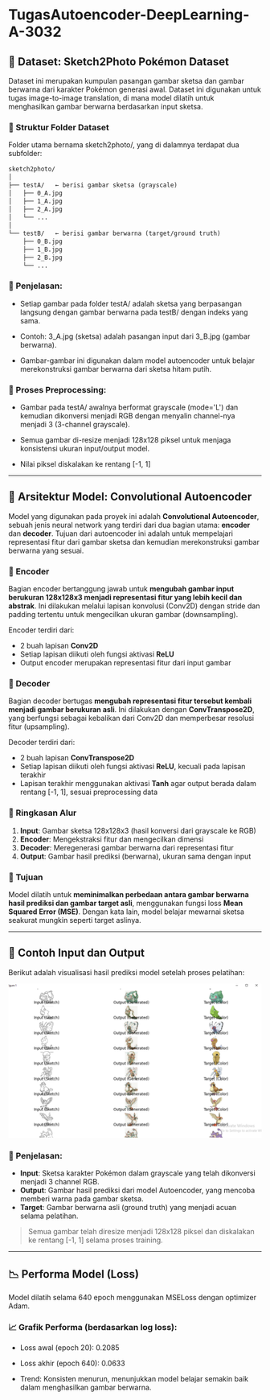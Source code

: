 # TugasAutoencoder-DeepLearning-A-3032

## 📁 Dataset: Sketch2Photo Pokémon Dataset
Dataset ini merupakan kumpulan pasangan gambar sketsa dan gambar berwarna dari karakter Pokémon generasi awal. Dataset ini digunakan untuk tugas image-to-image translation, di mana model dilatih untuk menghasilkan gambar berwarna berdasarkan input sketsa.

### 📂 Struktur Folder Dataset
Folder utama bernama sketch2photo/, yang di dalamnya terdapat dua subfolder:
```
sketch2photo/
│
├── testA/   ← berisi gambar sketsa (grayscale)
│   ├── 0_A.jpg
│   ├── 1_A.jpg
│   ├── 2_A.jpg
│   └── ...
│
└── testB/   ← berisi gambar berwarna (target/ground truth)
    ├── 0_B.jpg
    ├── 1_B.jpg
    ├── 2_B.jpg
    └── ...
```
### 📌 Penjelasan:
- Setiap gambar pada folder testA/ adalah sketsa yang berpasangan langsung dengan gambar berwarna pada testB/ dengan indeks yang sama.

- Contoh: 3_A.jpg (sketsa) adalah pasangan input dari 3_B.jpg (gambar berwarna).

- Gambar-gambar ini digunakan dalam model autoencoder untuk belajar merekonstruksi gambar berwarna dari sketsa hitam putih.

### 🧼 Proses Preprocessing:
- Gambar pada testA/ awalnya berformat grayscale (mode='L') dan kemudian dikonversi menjadi RGB dengan menyalin channel-nya menjadi 3 (3-channel grayscale).

- Semua gambar di-resize menjadi 128x128 piksel untuk menjaga konsistensi ukuran input/output model.

- Nilai piksel diskalakan ke rentang [-1, 1]


---
## 🧠 Arsitektur Model: Convolutional Autoencoder

Model yang digunakan pada proyek ini adalah **Convolutional Autoencoder**, sebuah jenis neural network yang terdiri dari dua bagian utama: **encoder** dan **decoder**. Tujuan dari autoencoder ini adalah untuk mempelajari representasi fitur dari gambar sketsa dan kemudian merekonstruksi gambar berwarna yang sesuai.

### 🔹 Encoder

Bagian encoder bertanggung jawab untuk **mengubah gambar input berukuran 128x128x3 menjadi representasi fitur yang lebih kecil dan abstrak**. Ini dilakukan melalui lapisan konvolusi (Conv2D) dengan stride dan padding tertentu untuk mengecilkan ukuran gambar (downsampling).

Encoder terdiri dari:
- 2 buah lapisan **Conv2D**
- Setiap lapisan diikuti oleh fungsi aktivasi **ReLU**
- Output encoder merupakan representasi fitur dari input gambar

### 🔹 Decoder

Bagian decoder bertugas **mengubah representasi fitur tersebut kembali menjadi gambar berukuran asli**. Ini dilakukan dengan **ConvTranspose2D**, yang berfungsi sebagai kebalikan dari Conv2D dan memperbesar resolusi fitur (upsampling).

Decoder terdiri dari:
- 2 buah lapisan **ConvTranspose2D**
- Setiap lapisan diikuti oleh fungsi aktivasi **ReLU**, kecuali pada lapisan terakhir
- Lapisan terakhir menggunakan aktivasi **Tanh** agar output berada dalam rentang [-1, 1], sesuai preprocessing data

### 🔹 Ringkasan Alur

1. **Input**: Gambar sketsa 128x128x3 (hasil konversi dari grayscale ke RGB)
2. **Encoder**: Mengekstraksi fitur dan mengecilkan dimensi
3. **Decoder**: Meregenerasi gambar berwarna dari representasi fitur
4. **Output**: Gambar hasil prediksi (berwarna), ukuran sama dengan input

### 🎯 Tujuan

Model dilatih untuk **meminimalkan perbedaan antara gambar berwarna hasil prediksi dan gambar target asli**, menggunakan fungsi loss **Mean Squared Error (MSE)**. Dengan kata lain, model belajar mewarnai sketsa seakurat mungkin seperti target aslinya.


---
## 🎨 Contoh Input dan Output

Berikut adalah visualisasi hasil prediksi model setelah proses pelatihan:

![output](output.png)

### 📌 Penjelasan:
- **Input**: Sketsa karakter Pokémon dalam grayscale yang telah dikonversi menjadi 3 channel RGB.
- **Output**: Gambar hasil prediksi dari model Autoencoder, yang mencoba memberi warna pada gambar sketsa.
- **Target**: Gambar berwarna asli (ground truth) yang menjadi acuan selama pelatihan.

> Semua gambar telah diresize menjadi 128x128 piksel dan diskalakan ke rentang [-1, 1] selama proses training.


---
## 📉 Performa Model (Loss)
Model dilatih selama 640 epoch menggunakan MSELoss dengan optimizer Adam.

### 📈 Grafik Performa (berdasarkan log loss):
- Loss awal (epoch 20): 0.2085

- Loss akhir (epoch 640): 0.0633

- Trend: Konsisten menurun, menunjukkan model belajar semakin baik dalam menghasilkan gambar berwarna.
